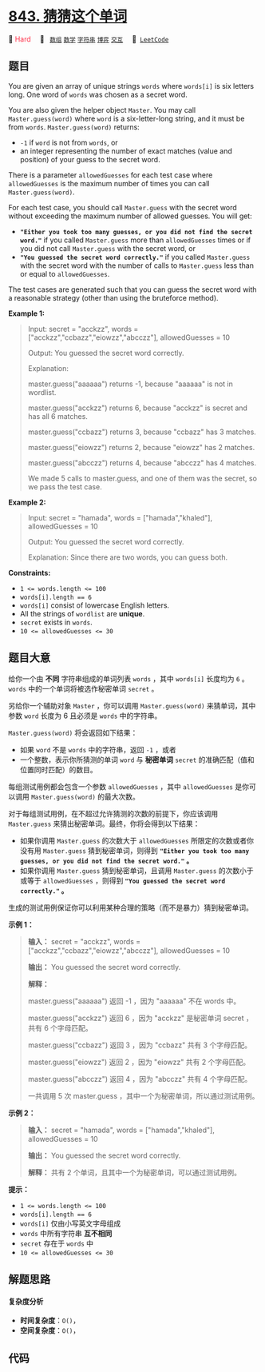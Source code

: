# [843. 猜猜这个单词](https://leetcode.com/problems/guess-the-word)

🔴 <font color=#ff334b>Hard</font>&emsp; 🔖&ensp; [`数组`](/leetcode/outline/tag/array.md) [`数学`](/leetcode/outline/tag/math.md) [`字符串`](/leetcode/outline/tag/string.md) [`博弈`](/leetcode/outline/tag/game-theory.md) [`交互`](/leetcode/outline/tag/interactive.md)&emsp; 🔗&ensp;[`LeetCode`](https://leetcode.com/problems/guess-the-word)


## 题目

You are given an array of unique strings `words` where `words[i]` is six
letters long. One word of `words` was chosen as a secret word.

You are also given the helper object `Master`. You may call
`Master.guess(word)` where `word` is a six-letter-long string, and it must be
from `words`. `Master.guess(word)` returns:

  * `-1` if `word` is not from `words`, or
  * an integer representing the number of exact matches (value and position) of your guess to the secret word.

There is a parameter `allowedGuesses` for each test case where
`allowedGuesses` is the maximum number of times you can call
`Master.guess(word)`.

For each test case, you should call `Master.guess` with the secret word
without exceeding the maximum number of allowed guesses. You will get:

  * **`"Either you took too many guesses, or you did not find the secret word."`** if you called `Master.guess` more than `allowedGuesses` times or if you did not call `Master.guess` with the secret word, or
  * **`"You guessed the secret word correctly."`** if you called `Master.guess` with the secret word with the number of calls to `Master.guess` less than or equal to `allowedGuesses`.

The test cases are generated such that you can guess the secret word with a
reasonable strategy (other than using the bruteforce method).



**Example 1:**

> Input: secret = "acckzz", words = ["acckzz","ccbazz","eiowzz","abcczz"], allowedGuesses = 10
> 
> Output: You guessed the secret word correctly.
> 
> Explanation:
> 
> master.guess("aaaaaa") returns -1, because "aaaaaa" is not in wordlist.
> 
> master.guess("acckzz") returns 6, because "acckzz" is secret and has all 6 matches.
> 
> master.guess("ccbazz") returns 3, because "ccbazz" has 3 matches.
> 
> master.guess("eiowzz") returns 2, because "eiowzz" has 2 matches.
> 
> master.guess("abcczz") returns 4, because "abcczz" has 4 matches.
> 
> We made 5 calls to master.guess, and one of them was the secret, so we pass the test case.

**Example 2:**

> Input: secret = "hamada", words = ["hamada","khaled"], allowedGuesses = 10
> 
> Output: You guessed the secret word correctly.
> 
> Explanation: Since there are two words, you can guess both.

**Constraints:**

  * `1 <= words.length <= 100`
  * `words[i].length == 6`
  * `words[i]` consist of lowercase English letters.
  * All the strings of `wordlist` are **unique**.
  * `secret` exists in `words`.
  * `10 <= allowedGuesses <= 30`


## 题目大意

给你一个由 **不同** 字符串组成的单词列表 `words` ，其中 `words[i]` 长度均为 `6` 。`words`
中的一个单词将被选作秘密单词 `secret` 。

另给你一个辅助对象 `Master` ，你可以调用 `Master.guess(word)` 来猜单词，其中参数 `word` 长度为 6 且必须是
`words` 中的字符串。

`Master.guess(word)` 将会返回如下结果：

  * 如果 `word` 不是 `words` 中的字符串，返回 `-1` ，或者
  * 一个整数，表示你所猜测的单词 `word` 与 **秘密单词**  `secret` 的准确匹配（值和位置同时匹配）的数目。

每组测试用例都会包含一个参数 `allowedGuesses` ，其中 `allowedGuesses` 是你可以调用
`Master.guess(word)` 的最大次数。

对于每组测试用例，在不超过允许猜测的次数的前提下，你应该调用 `Master.guess` 来猜出秘密单词。最终，你将会得到以下结果：

  * 如果你调用 `Master.guess` 的次数大于 `allowedGuesses` 所限定的次数或者你没有用 `Master.guess` 猜到秘密单词，则得到 **`"Either you took too many guesses, or you did not find the secret word."` 。**
  * 如果你调用 `Master.guess` 猜到秘密单词，且调用 `Master.guess` 的次数小于或等于 `allowedGuesses` ，则得到 **`"You guessed the secret word correctly."` 。**

生成的测试用例保证你可以利用某种合理的策略（而不是暴力）猜到秘密单词。



**示例 1：**

> 
> 
> 
> 
> 
> **输入：** secret = "acckzz", words = ["acckzz","ccbazz","eiowzz","abcczz"], allowedGuesses = 10
> 
> **输出：** You guessed the secret word correctly.
> 
> **解释：**
> 
> master.guess("aaaaaa") 返回 -1 ，因为 "aaaaaa" 不在 words 中。
> 
> master.guess("acckzz") 返回 6 ，因为 "acckzz" 是秘密单词 secret ，共有 6 个字母匹配。
> 
> master.guess("ccbazz") 返回 3 ，因为 "ccbazz" 共有 3 个字母匹配。
> 
> master.guess("eiowzz") 返回 2 ，因为 "eiowzz" 共有 2 个字母匹配。
> 
> master.guess("abcczz") 返回 4 ，因为 "abcczz" 共有 4 个字母匹配。
> 
> 一共调用 5 次 master.guess ，其中一个为秘密单词，所以通过测试用例。
> 
> 

**示例 2：**

> 
> 
> 
> 
> 
> **输入：** secret = "hamada", words = ["hamada","khaled"], allowedGuesses = 10
> 
> **输出：** You guessed the secret word correctly.
> 
> **解释：** 共有 2 个单词，且其中一个为秘密单词，可以通过测试用例。



**提示：**

  * `1 <= words.length <= 100`
  * `words[i].length == 6`
  * `words[i]` 仅由小写英文字母组成
  * `words` 中所有字符串 **互不相同**
  * `secret` 存在于 `words` 中
  * `10 <= allowedGuesses <= 30`


## 解题思路

#### 复杂度分析

- **时间复杂度**：`O()`，
- **空间复杂度**：`O()`，

## 代码

```javascript

```